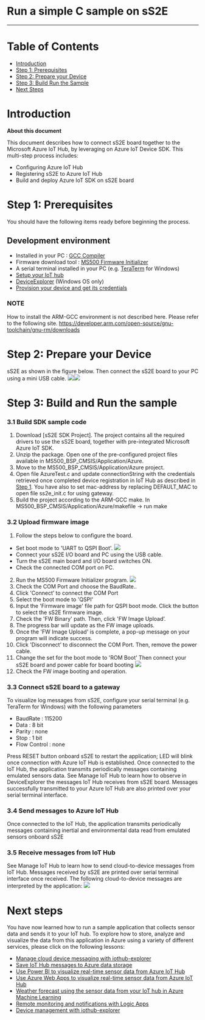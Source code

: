 Run a simple C sample on sS2E
===
---

# Table of Contents
-   [Introduction](#Introduction)
-   [Step 1: Prerequisites](#Prerequisites)
-   [Step 2: Prepare your Device](#PrepareDevice)
-   [Step 3: Build Run the Sample](#Build)
-   [Next Steps](#NextSteps)

<a name="Introduction"></a>
# Introduction

**About this document**

This document describes how to connect sS2E board together to the Microsoft Azure IoT Hub, by leveraging on Azure IoT Device SDK. This multi-step process includes:
-   Configuring Azure IoT Hub
-   Registering sS2E to Azure IoT Hub
-   Build and deploy Azure IoT SDK on sS2E board
 

<a name="Prerequisites"></a>
# Step 1: Prerequisites

You should have the following items ready before beginning the process.

## Development environment
- Installed in your PC : [GCC Compiler][lnk-GCC]
- Firmware download tool : [MS500 Firmware Initializer][lnk-MS500-FI]
- A serial terminal installed in your PC (e.g. [TeraTerm][lnk-teraterm] for Windows) 
- [Setup your IoT hub][lnk-setup-iot-hub]
- [DeviceExplorer][lnk-dev-exp] (Windows OS only)
- [Provision your device and get its credentials][lnk-manage-iot-hub]


### NOTE
How to install the ARM-GCC environment is not described here. Please refer to the following site. https://developer.arm.com/open-source/gnu-toolchain/gnu-rm/downloads
 

<a name="PrepareDevice"></a>
# Step 2: Prepare your Device
sS2E as shown in the figure below. Then connect the sS2E board to your PC using a mini USB cable.
![][1]![][2]


<a name="Build"></a>
# Step 3: Build and Run the sample


<a name="Load"></a>
### 3.1 Build SDK sample code

1. Download [sS2E SDK Project]. The project contains all the required drivers to use the sS2E board, together with pre-integrated Microsoft Azure IoT SDK.
2. Unzip the package. Open one of the pre-configured project files available in MS500_BSP_CMSIS/Application/Azure.
3. Move to the MS500_BSP_CMSIS/Application/Azure project.
4. Open file AzureTest.c and update connectionString with the credentials retrieved once completed device registration in IoT Hub as described in [Step 1][lnk-setup-iot-hub]. You have also to set mac-address by replacing DEFAULT_MAC to open file ss2e_init.c for using gateway.
5. Build the project according to the ARM-GCC make. In MS500_BSP_CMSIS/Application/Azure/makefile -> run make
 

### 3.2 Upload firmware image

1. Follow the steps below to configure the board.
  - Set boot mode to 'UART to QSPI Boot'.
  ![][3]
  - Connect your sS2E I/O board and PC using the USB cable. 
  - Turn the sS2E main board and I/O board switches ON.
  - Check the connected COM port on PC.

2.	Run the MS500 Firmware Initializer program.
![][4]
3.	Check the COM Port and choose the BaudRate..
4.	Click 'Connect’ to connect the COM Port
5.	Select the boot mode to 'QSPI'
6.	Input the 'Firmware image' file path for QSPI boot mode. Click the button to select the sS2E firmware image.
7.	Check the 'FW Binary' path. Then, click 'FW Image Upload’.
8.	The progress bar will update as the FW image uploads.
9.	Once the 'FW Image Upload' is complete, a pop-up message on your program will indicate success.
10.	Click 'Disconnect’ to disconnect the COM Port. Then, remove the power cable.
11.	Change the set for the boot mode to 'ROM Boot' Then connect your sS2E board and power cable for board booting
   ![][5] 
12.	Check the FW image booting and operation.



### 3.3 Connect sS2E board to a gateway 

To visualize log messages from sS2E, configure your serial terminal (e.g. TeraTerm for Windows) with the following parameters
-	BaudRate : 115200
-	Data : 8 bit
-	Parity : none
-	Stop : 1 bit
-	Flow Control : none

Press RESET button onboard sS2E to restart the application; LED will blink once connection with Azure IoT Hub is established. Once connected to the IoT Hub, the application transmits periodically messages containing emulated sensors data. See Manage IoT Hub to learn how to observe in DeviceExplorer the messages IoT Hub receives from sS2E board.
Messages successfully transmitted to your Azure IoT Hub are also printed over your serial terminal interface.



### 3.4 Send messages to Azure IoT Hub

Once connected to the IoT Hub, the application transmits periodically messages containing inertial and environmental data read from emulated sensors onboard sS2E

### 3.5 Receive messages from IoT Hub

See Manage IoT Hub to learn how to send cloud-to-device messages from IoT Hub. Messages received by sS2E are printed over serial terminal interface once received. The following cloud-to-device messages are interpreted by the application:
![][7]



<a name="Nextsteps"></a>
# Next steps

You have now learned how to run a sample application that collects sensor data and sends it to your IoT hub. To explore how to store, analyze and visualize the data from this application in Azure using a variety of different services, please click on the following lessons:

-   [Manage cloud device messaging with iothub-explorer](https://docs.microsoft.com/en-us/azure/iot-hub/iot-hub-explorer-cloud-device-messaging)
-   [Save IoT Hub messages to Azure data storage](https://docs.microsoft.com/en-us/azure/iot-hub/iot-hub-store-data-in-azure-table-storage)
-   [Use Power BI to visualize real-time sensor data from Azure IoT Hub](https://docs.microsoft.com/en-us/azure/iot-hub/iot-hub-live-data-visualization-in-power-bi)
-   [Use Azure Web Apps to visualize real-time sensor data from Azure IoT Hub](https://docs.microsoft.com/en-us/azure/iot-hub/iot-hub-live-data-visualization-in-web-apps)
-   [Weather forecast using the sensor data from your IoT hub in Azure Machine Learning](https://docs.microsoft.com/en-us/azure/iot-hub/iot-hub-weather-forecast-machine-learning)
-   [Remote monitoring and notifications with ​​Logic ​​Apps](https://docs.microsoft.com/en-us/azure/iot-hub/iot-hub-monitoring-notifications-with-azure-logic-apps)
-   [Device management with iothub-explorer](https://docs.microsoft.com/en-us/azure/iot-hub/iot-hub-device-management-iothub-explorer)

[lnk-GCC]:https://developer.arm.com/open-source/gnu-toolchain/gnu-rm/downloads
[lnk-MS500-FI]:http://ewbmsvr.synology.me:5000/sharing/pPpTfG5yz
[lnk-sS2E-SDK-Project]:http://ewbmsvr.synology.me:5000/sharing/3NaYGU0mb

[lnk-setup-iot-hub]:https://github.com/neeraj-khanna/azure-iot-device-ecosystem/blob/master/setup_iothub.md
[lnk-manage-iot-hub]:https://github.com/neeraj-khanna/azure-iot-device-ecosystem/blob/master/manage_iot_hub.md
[lnk-teraterm]:https://ttssh2.osdn.jp
[lnk-iothub-explorer]:https://github.com/Azure/iothub-explorer
[lnk-direct-methods]:https://docs.microsoft.com/en-us/azure/iot-hub/iot-hub-devguide-direct-methods

[lnk-desired-prop]:https://docs.microsoft.com/en-us/azure/iot-hub/iot-hub-devguide-device-twins
[lnk-dev-man]:https://docs.microsoft.com/en-us/azure/iot-hub/iot-hub-device-management-overview
[lnk-dev-exp]:https://github.com/Azure/azure-iot-sdk-csharp/tree/master/tools/DeviceExplorer
[lnk-iot-exp]:https://github.com/Azure/iothub-explorer 



[1]: ./sS2E_Board.png
[2]: ./miniUSB.png
[3]: ./BootMode.png
[4]: ./MS500_Firmware_Initializer.png
[5]: ./RomBoot.png
[6]: ./DeviceToAzure.png
[7]: ./AzureToDevice.png

